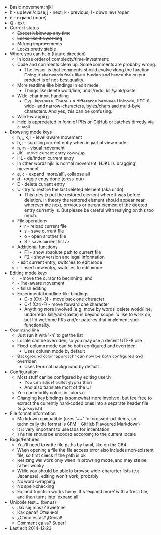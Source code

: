 - Basic movement: hjkl
- h - up level/close; j - next; k - previous; l - down level/open
- e - expand (more)
- Q - exit
- Current status
	- ~~Expect it blow up any time~~
	- ~~Looks like it's working~~
	- ~~Making improvements~~
	- Looks pretty stable
- Where you can help (future direction)
	- In loose order of complexity/time-investment:
	- Code and comments clean up. Some comments are probably wrong.
		- The lesson is that comments should evolve along the function. Doing it afterwards feels like a burden and hence the output product is of not-best quality.
	- More readline-like bindings in edit mode
		- Things like delete word/line, undo/redo, kill/yank/paste.
	- Wide-char input handling
		- E.g. Japanese. There is a difference between Unicode, UTF-8, wide- and narrow-characters, bytes/chars and multi-byte characters. And yes, this can be confusing.
	- Word-wrapping
	- Help is appreciated in form of PRs on GitHub or patches directly via e-mail.
- Browsing mode keys
	- h, j, k, l - level-aware movement
	- h, j - scrolling current entry when in partial view mode
	- n, m - visual movement
	- JK - move current entry down/up
	- HL - de/indent current entry
	- In other words hjkl is normal movement, HJKL is 'dragging' movement
	- e, c - expand (more/all), collapse all
	- d - toggle entry done (cross-out)
	- D - delete current entry
	- U - try to restore the last deleted element (aka undo)
		- This tries to put the restored element where it was before deletion. In theory the restored element should appear near wherever the next, previous or parent element of the deleted entry currently is. But please be careful with realying on this too much.
	- File operations
		- r - reload current file
		- s - save current file
		- o - open another file
		- S - save current list as
	- Additional functions
		- F1 - show absolute path to current file
		- F2 - show version and legal information
	- <enter> - edit current entry, switches to edit mode
	- i - insert new entry, switches to edit mode
- Editing mode keys
	- <home>, <end> - move the cursor to beginning, end
	- <cursor keys> - line-aware movement
	- <enter> - finish editing
	- Experimental readline-like bindings
		- C-b (Ctrl-B) - move back one character
		- C-f (Ctrl-F) - move forward one character
		- Anything more involved (e.g. move by words, delete world/line, undo/redo, kill/yank/paste) is beyond scope _I'd_ like to work on, but I'd welcome PRs and/or patches that implement such functionality.
- Command line
	- Just run it with '-h' to get the list
	- Locale can be overriden, so you may use a decent UTF-8 one
	- Fixed-column mode can be both configured and overriden
		- Uses column mode by default
	- Background color 'approach' can now be both configured and overriden
		- Uses terminal background by default
- Configuration
	- Most stuff can be configured by editing user.h
		- You can adjust bullet glyphs there
		- And also translate most of the UI
	- You can modify colors in colors.c
	- Changing key bindings is somewhat more involved, but feel free to extract the currently hard-coded ones into a separate header file (e.g. keys.h)
- File format information
	- Markdown compatible (uses '~~' for crossed-out items, so technically the format is GFM - GitHub Flavoured Markdown)
	- It is very important to use tabs for indentation
	- The file should be encoded according to the current locale
- Bugs/Features
	- You'll need to write file paths by hand, like on the C64
	- When opening a file the file access error also includes non-existent file, so first check if the path is ok
	- Resizing will work only when in browsing mode, and may still be rather wonky
	- While you should be able to browse wide-character lists (e.g. Japanese), editing won't work, probably
	- No word-wrapping
	- No spell-checking
	- Expand function works funny. It's 'expand more' with a fresh file, and then turns into 'expand all'
- Unicode test... (bonus)
	- Jak się masz? Świetnie!
	- Как дела? Отлично!
	- ¿Cómo estás? ¡Genial!
	- Comment ça va? Super!
- Last edit 2014-12-23
